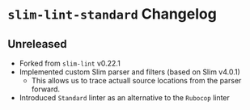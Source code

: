 # `slim-lint-standard` Changelog

## Unreleased

* Forked from `slim-lint` v0.22.1
* Implemented custom Slim parser and filters (based on Slim v4.0.1)
  * This allows us to trace actuall source locations from the parser forward.
* Introduced `Standard` linter as an alternative to the `Rubocop` linter
